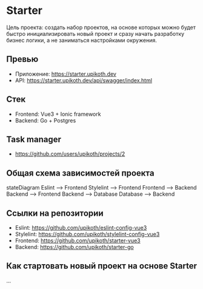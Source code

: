 <script setup>
import Mermaid from '../.vitepress/components/mermaid.vue'
</script>

# Starter

Цель проекта: создать набор проектов, на основе которых можно будет быстро инициализировать новый проект и сразу начать разработку бизнес логики, а не заниматься настройками окружения.

## Превью

- Приложение: https://starter.upikoth.dev
- API: https://starter.upikoth.dev/api/swagger/index.html

## Стек

+ Frontend: Vue3 + Ionic framework
+ Backend: Go + Postgres

## Task manager

- https://github.com/users/upikoth/projects/2

## Общая схема зависимостей проекта

<mermaid>
	<div class="mermaid">
		stateDiagram
			Eslint --> Frontend
			Stylelint --> Frontend
			Frontend --> Backend
			Backend --> Frontend
			Backend --> Database
			Database --> Backend
	</div>
</mermaid>

## Ссылки на репозитории

- Eslint: https://github.com/upikoth/eslint-config-vue3
- Stylelint: https://github.com/upikoth/stylelint-config-vue3
- Frontend: https://github.com/upikoth/starter-vue3
- Backend: https://github.com/upikoth/starter-go

## Как стартовать новый проект на основе Starter

...